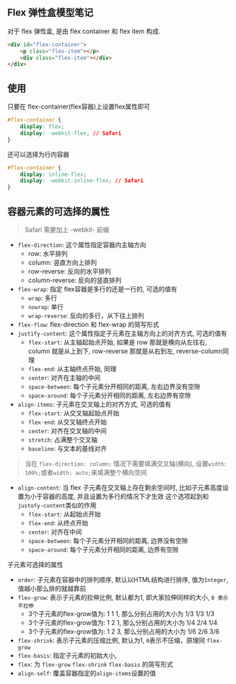 Flex 弹性盒模型笔记
------------------
对于 flex 弹性盒, 是由 flex container 和 flex item 构成.
```html
<div id="flex-container">
    <p class="flex-item"></p>
    <div class="flex-item"></div>
</div>
```

使用
----
只要在 flex-container(flex容器)上设置flex属性即可
```css
#flex-container {
    display: flex;
    display: -webkit-flex; // Safari
}
```
还可以选择为行内容器
```css
#flex-container {
    display: inline-flex;
    display: -webkit-inline-flex; // Safari
}
```

容器元素的可选择的属性
--------------------
> Safari 需要加上 -webkit- 前缀
* `flex-direction`: 这个属性指定容器内主轴方向
  * row: 水平排列
  * column: 竖直方向上排列
  * row-reverse: 反向的水平排列
  * column-reverse: 反向的竖直排列
* `flex-wrap`: 指定 flex容器是多行的还是一行的, 可选的值有
  * `wrap`: 多行
  * `nowrap`: 单行
  * `wrap-reverse`: 反向的多行，从下往上排列
* `flex-flow`: flex-direction 和 flex-wrap 的简写形式
* `justify-content`: 这个属性指定子元素在主轴方向上的对齐方式, 可选的值有
  * `flex-start`: 从主轴起始点开始, 如果是 row 那就是横向从左往右, column 就是从上到下, row-reverse 那就是从右到左, reverse-column同理
  * `flex-end`: 从主轴终点开始, 同理
  * `center`: 对齐在主轴的中间
  * `space-between`: 每个子元素分开相同的距离, 左右边界没有空隙
  * `space-around`: 每个子元素分开相同的距离, 左右边界有空隙
* `align-items`: 子元素在交叉轴上的对齐方式, 可选的值有
  * `flex-start`: 从交叉轴起始点开始
  * `flex-end`: 从交叉轴终点开始
  * `center`: 对齐在交叉轴的中间
  * `stretch`: 占满整个交叉轴
  * `baseline`: 与文本的基线对齐
> 当在 `flex-direction: column;` 情况下需要填满交叉轴(横向), 设置`width: 100%;`或者`width: auto;`来填满整个横向空间
* `align-content`: 当 flex 子元素在交叉轴上存在剩余空间时, 比如子元素高度设置为小于容器的高度, 并且设置为多行的情况下才生效 这个选项起到和 `justofy-content`类似的作用
  * `flex-start`: 从起始点开始
  * `flex-end`: 从终点开始
  * `center`: 对齐在中间
  * `space-between`: 每个子元素分开相同的距离, 边界没有空隙
  * `space-around`: 每个子元素分开相同的距离, 边界有空隙

子元素可选择的属性
* `order`: 子元素在容器中的排列顺序, 默认以HTML结构进行排序, 值为`Integer`, 值越小那么排的就越靠前
* `flex-grow`: 表示子元素的拉伸比例, 默认都为1, 即大家拉伸同样的大小, `0 表示不拉伸`
  * 3个子元素的flex-grow值为: 1 1 1, 那么分别占用的大小为 1/3  1/3  1/3
  * 3个子元素的flex-grow值为: 1 2 1, 那么分别占用的大小为 1/4  2/4  1/4
  * 3个子元素的flex-grow值为: 1 2 3, 那么分别占用的大小为 1/6  2/6  3/6
* `flex-shrink`: 表示子元素的压缩比例, 默认为1, `0`表示不压缩，原理同 `flex-grow`
* `flex-basis`: 指定子元素的初始大小, 
* `flex`: 为 `flex-grow` `flex-shrink` `flex-basis` 的简写形式
* `align-self`: 覆盖容器指定的`align-items`设置的值
